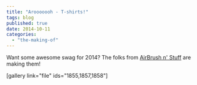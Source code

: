 ```yaml
---
title: "Arooooooh - T-shirts!"
tags: blog
published: true
date: 2014-10-11
categories: 
  - "the-making-of"
---
```


Want some awesome swag for 2014? The folks from [AirBrush n' Stuff](http://www.airbrushnstuff.com/bigbadcon/) are making them!

\[gallery link="file" ids="1855,1857,1858"\]
